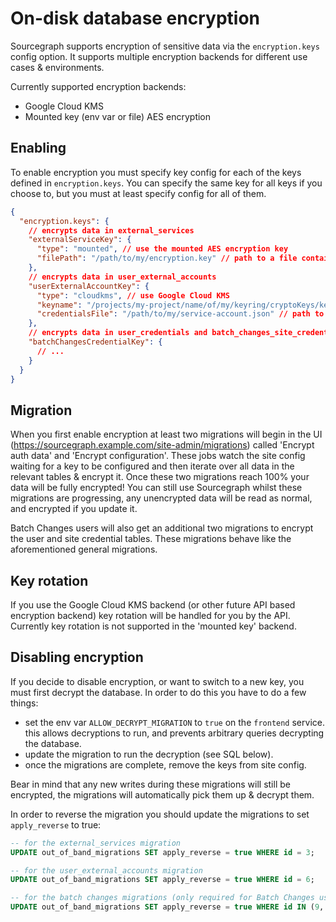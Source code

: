 # On-disk database encryption

Sourcegraph supports encryption of sensitive data via the `encryption.keys` config option. It supports multiple encryption backends for different use cases & environments.

Currently supported encryption backends:

* Google Cloud KMS
* Mounted key (env var or file) AES encryption

## Enabling
To enable encryption you must specify key config for each of the keys defined in `encryption.keys`. You can specify the same key for all keys if you choose to, but you must at least specify config for all of them.

```json
{
  "encryption.keys": {
    // encrypts data in external_services
    "externalServiceKey": {
      "type": "mounted", // use the mounted AES encryption key
      "filePath": "/path/to/my/encryption.key" // path to a file containing your secret key
    },
    // encrypts data in user_external_accounts
    "userExternalAccountKey": {
      "type": "cloudkms", // use Google Cloud KMS
      "keyname": "/projects/my-project/name/of/my/keyring/cryptoKeys/key", // the resource name of your encryption key
      "credentialsFile": "/path/to/my/service-account.json" // path to a service account key file with the encrypter/decrypter & key viewer roles
    },
    // encrypts data in user_credentials and batch_changes_site_credentials
    "batchChangesCredentialKey": {
      // ...
    }
  }
}
```


## Migration
When you first enable encryption at least two migrations will begin in the UI (https://sourcegraph.example.com/site-admin/migrations) called 'Encrypt auth data' and 'Encrypt configuration'. These jobs watch the site config waiting for a key to be configured and then iterate over all data in the relevant tables & encrypt it. Once these two migrations reach 100% your data will be fully encrypted! You can still use Sourcegraph whilst these migrations are progressing, any unencrypted data will be read as normal, and encrypted if you update it.

Batch Changes users will also get an additional two migrations to encrypt the user and site credential tables. These migrations behave like the aforementioned general migrations.

## Key rotation
If you use the Google Cloud KMS backend (or other future API based encryption backend) key rotation will be handled for you by the API. Currently key rotation is not supported in the 'mounted key' backend.

## Disabling encryption
If you decide to disable encryption, or want to switch to a new key, you must first decrypt the database. In order to do this you have to do a few things:

* set the env var `ALLOW_DECRYPT_MIGRATION` to `true` on the `frontend` service. this allows decryptions to run, and prevents arbitrary queries decrypting the database.
* update the migration to run the decryption (see SQL below).
* once the migrations are complete, remove the keys from site config.

Bear in mind that any new writes during these migrations will still be encrypted, the migrations will automatically pick them up & decrypt them.

In order to reverse the migration you should update the migrations to set `apply_reverse` to true:

```sql
-- for the external_services migration
UPDATE out_of_band_migrations SET apply_reverse = true WHERE id = 3;

-- for the user_external_accounts migration
UPDATE out_of_band_migrations SET apply_reverse = true WHERE id = 6;

-- for the batch changes migrations (only required for Batch Changes users)
UPDATE out_of_band_migrations SET apply_reverse = true WHERE id IN (9, 10);
```
